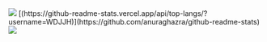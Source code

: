 <img src="https://capsule-render.vercel.app/api?type=waving&color=BDBDC8&height=150&section=header" />
[(https://github-readme-stats.vercel.app/api/top-langs/?username=WDJJH)](https://github.com/anuraghazra/github-readme-stats)

<img src="https://capsule-render.vercel.app/api?type=waving&color=BDBDC8&height=150&section=footer" />
